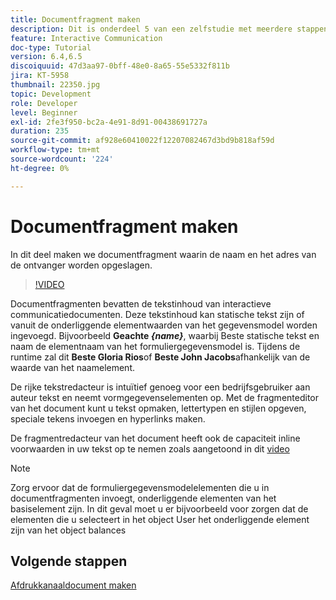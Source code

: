 ```yaml
---
title: Documentfragment maken
description: Dit is onderdeel 5 van een zelfstudie met meerdere stappen voor het maken van uw eerste interactieve communicatiedocument. In dit deel maken we documentfragment waarin de naam en het adres van de ontvanger worden opgeslagen.
feature: Interactive Communication
doc-type: Tutorial
version: 6.4,6.5
discoiquuid: 47d3aa97-0bff-48e0-8a65-55e5332f811b
jira: KT-5958
thumbnail: 22350.jpg
topic: Development
role: Developer
level: Beginner
exl-id: 2fe3f950-bc2a-4e91-8d91-00438691727a
duration: 235
source-git-commit: af928e60410022f12207082467d3bd9b818af59d
workflow-type: tm+mt
source-wordcount: '224'
ht-degree: 0%

---
```


# Documentfragment maken

In dit deel maken we documentfragment waarin de naam en het adres van de ontvanger worden opgeslagen.

>[!VIDEO](https://video.tv.adobe.com/v/22350?quality=12&learn=on)

Documentfragmenten bevatten de tekstinhoud van interactieve communicatiedocumenten. Deze tekstinhoud kan statische tekst zijn of vanuit de onderliggende elementwaarden van het gegevensmodel worden ingevoegd. Bijvoorbeeld **Geachte _{name}_**, waarbij Beste statische tekst en naam de elementnaam van het formuliergegevensmodel is. Tijdens de runtime zal dit **Beste Gloria Rios**of **Beste John Jacobs**afhankelijk van de waarde van het naamelement.

De rijke tekstredacteur is intuïtief genoeg voor een bedrijfsgebruiker aan auteur tekst en neemt vormgegevenselementen op. Met de fragmenteditor van het document kunt u tekst opmaken, lettertypen en stijlen opgeven, speciale tekens invoegen en hyperlinks maken.

De fragmentredacteur van het document heeft ook de capaciteit inline voorwaarden in uw tekst op te nemen zoals aangetoond in dit [video](https://helpx.adobe.com/experience-manager/kt/forms/using/editing-improvements-correspondence-mgmt-feature-video-use.html)

>[!NOTE]
>
>Zorg ervoor dat de formuliergegevensmodelelementen die u in documentfragmenten invoegt, onderliggende elementen van het basiselement zijn. In dit geval moet u er bijvoorbeeld voor zorgen dat de elementen die u selecteert in het object User het onderliggende element zijn van het object balances

## Volgende stappen

[Afdrukkanaaldocument maken](./create-print-channel-document.md)
